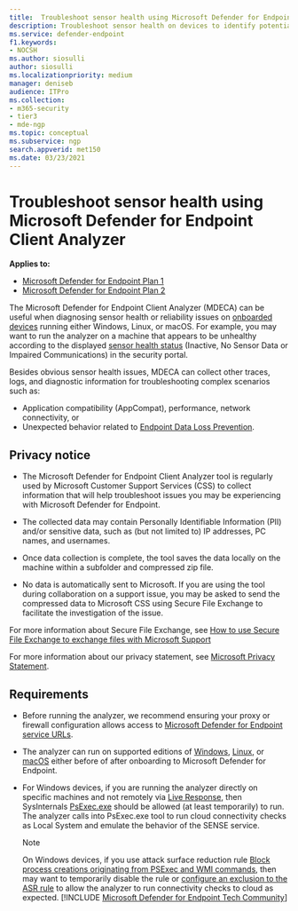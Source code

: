 ```yaml
---
title:  Troubleshoot sensor health using Microsoft Defender for Endpoint Client Analyzer
description: Troubleshoot sensor health on devices to identify potential configuration, environment, connectivity, or telemetry issue affecting sensor data or capability.
ms.service: defender-endpoint
f1.keywords:
- NOCSH
ms.author: siosulli
author: siosulli
ms.localizationpriority: medium
manager: deniseb
audience: ITPro
ms.collection: 
- m365-security
- tier3
- mde-ngp
ms.topic: conceptual
ms.subservice: ngp
search.appverid: met150
ms.date: 03/23/2021
---
```


# Troubleshoot sensor health using Microsoft Defender for Endpoint Client Analyzer

**Applies to:**
- [Microsoft Defender for Endpoint Plan 1](https://go.microsoft.com/fwlink/p/?linkid=2154037)
- [Microsoft Defender for Endpoint Plan 2](https://go.microsoft.com/fwlink/p/?linkid=2154037)

The Microsoft Defender for Endpoint Client Analyzer (MDECA) can be useful when diagnosing sensor health or reliability issues on [onboarded devices](/microsoft-365/security/defender-endpoint/onboard-configure) running either Windows, Linux, or macOS. For example, you may want to run the analyzer on a machine that appears to be unhealthy according to the displayed [sensor health status](/microsoft-365/security/defender-endpoint/fix-unhealthy-sensors) (Inactive, No Sensor Data or Impaired Communications) in the security portal.

Besides obvious sensor health issues, MDECA can collect other traces, logs, and diagnostic information for troubleshooting complex scenarios such as:

- Application compatibility (AppCompat), performance, network connectivity, or
- Unexpected behavior related to [Endpoint Data Loss Prevention](/microsoft-365/compliance/endpoint-dlp-learn-about).

## Privacy notice

- The Microsoft Defender for Endpoint Client Analyzer tool is regularly used by Microsoft Customer Support Services (CSS) to collect information that will help troubleshoot issues you may be experiencing with Microsoft Defender for Endpoint.

- The collected data may contain Personally Identifiable Information (PII) and/or sensitive data, such as (but not limited to) IP addresses, PC names, and usernames.

- Once data collection is complete, the tool saves the data locally on the machine within a subfolder and compressed zip file.

- No data is automatically sent to Microsoft. If you are using the tool during collaboration on a support issue, you may be asked to send the compressed data to Microsoft CSS using Secure File Exchange to facilitate the investigation of the issue.

For more information about Secure File Exchange, see [How to use Secure File Exchange to exchange files with Microsoft Support](/troubleshoot/azure/general/secure-file-exchange-transfer-files)

For more information about our privacy statement, see [Microsoft Privacy Statement](https://privacy.microsoft.com/privacystatement).

## Requirements

- Before running the analyzer, we recommend ensuring your proxy or firewall configuration allows access to [Microsoft Defender for Endpoint service URLs](configure-environment.md#enable-access-to-microsoft-defender-for-endpoint-service-urls-in-the-proxy-server).

- The analyzer can run on supported editions of [Windows](minimum-requirements.md#supported-windows-versions), [Linux](microsoft-defender-endpoint-linux.md#system-requirements), or [macOS](microsoft-defender-endpoint-mac.md#system-requirements) either before of after onboarding to Microsoft Defender for Endpoint.

- For Windows devices, if you are running the analyzer directly on specific machines and not remotely via [Live Response](/microsoft-365/security/defender-endpoint/troubleshoot-collect-support-log), then SysInternals [PsExec.exe](/sysinternals/downloads/psexec) should be allowed (at least temporarily) to run. The analyzer calls into PsExec.exe tool to run cloud connectivity checks as Local System and emulate the behavior of the SENSE service.

    > [!NOTE]
    > On Windows devices, if you use attack surface reduction rule [Block process creations originating from PSExec and WMI commands](attack-surface-reduction-rules-reference.md#block-process-creations-originating-from-psexec-and-wmi-commands), then may want to temporarily disable the rule or [configure an exclusion to the ASR rule](enable-attack-surface-reduction.md#exclude-files-and-folders-from-attack-surface-reduction-rules) to allow the analyzer to run connectivity checks to cloud as expected.
[!INCLUDE [Microsoft Defender for Endpoint Tech Community](../../includes/defender-mde-techcommunity.md)]
